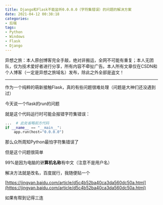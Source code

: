 ```yaml
---
title: Django和Flask不能监听0.0.0.0（字符集错误）的问题的解决方案
date: 2021-04-12 00:38:18
categories:
- 后端
tags:
- Python
- Windows
- Flask
- Django
---
```


异想之旅：本人原创博客完全手敲，绝对非搬运，全网不可能有重复；本人无团队，仅为技术爱好者进行分享，所有内容不牵扯广告。本人所有文章仅在CSDN和个人博客（一定是异想之旅域名）发布，除此之外全部是盗文！

------

作为一个纯粹的萌新接触Flask，真的有些问题很难处理（问题是大神们还没遇到过）

今天说一个flask的run的问题

就是这个代码运行时可能会报错字符集错误：

```python
...  # 此处省略前方代码
if __name__ == "__main__":
	app.run(host="0.0.0.0")
```

那么众所周知Python最怕字符集错误了

但是这个问题很简单

99%是因为电脑的**计算机名称**有中文（注意不是用户名）

解决方法就是改名，百度就行，我随便贴一个

[https://jingyan.baidu.com/article/d5c4b52ba40ca3da560dc50a.html](https://jingyan.baidu.com/article/d5c4b52ba40ca3da560dc50a.html)

如果有帮到记得三连
